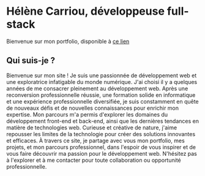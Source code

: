 # Hélène Carriou, développeuse full-stack

Bienvenue sur mon portfolio, disponible à [ce lien](https://helenegreat.github.io/)

## Qui suis-je ?

Bienvenue sur mon site ! Je suis une passionnée de développement web et une exploratrice infatigable du monde numérique. J'ai choisi il y a quelques années de me consacrer pleinement au développement web. Après une reconversion professionnelle réussie, une formation solide en informatique et une expérience professionnelle diversifiée, je suis constamment en quête de nouveaux défis et de nouvelles connaissances pour enrichir mon expertise.
Mon parcours m'a permis d'explorer les domaines du développement front-end et back-end, ainsi que les dernières tendances en matière de technologies web. Curieuse et créative de nature, j'aime repousser les limites de la technologie pour créer des solutions innovantes et efficaces. À travers ce site, je partage avec vous mon portfolio, mes projets, et mon parcours professionnel, dans l'espoir de vous inspirer et de vous faire découvrir ma passion pour le développement web.
N'hésitez pas à l'explorer et à me contacter pour toute collaboration ou opportunité professionnelle.
